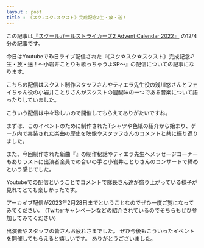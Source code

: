 ```yaml
---
layout : post
title : 《スク☆スク☆スクスト》完成記念♪生・放・送！
---
```


この記事は[『スクールガールストライカーズ2 Advent Calendar 2022』](https://adventar.org/calendars/8200) の12/4分の記事です。

今日はYoutubeで昨日ライブ配信された『《スク☆スク☆スクスト》完成記念♪生・放・送！～小岩井ことりも歌っちゃうよSP～』の配信についての記事になります。

こちらの配信はスクスト制作スタッフさんやティエラ先生役の浅川悠さんとフェイちゃん役の小岩井ことりさんがスクストの醍醐味の一つである音楽について語ったりしていました。

こういう配信は中々珍しいので開催してもらえてありがたいですね。

まずは、このイベントのために制作されたTシャツや色紙の紹介から始まり、ゲーム内で実装された楽曲の歴史を映像やスタッフさんのコメントと共に振り返りました。

また、今回制作された新曲『』の制作秘話やティエラ先生へメッセージコーナーもありラストに出演者全員での合いの手と小岩井ことりさんのコンサートで締めという感じでした。

Youtubeでの配信ということでコメントで隊長さん達が盛り上がっている様子が見れてとても楽しかったです。

アーカイブ配信が2023年2月28日までということなのでぜひ一度ご覧になってみてください。
(Twitterキャンペーンなどの紹介されているのでそちらもぜひ参加してみてください)

出演者やスタッフの皆さんお疲れさまでした。
ぜひ今後もこういったイベントを開催してもらえると嬉しいです。
ありがとうございました。

